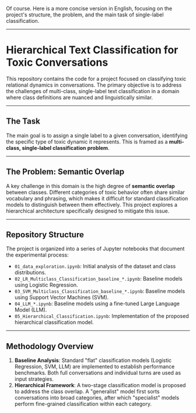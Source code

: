 Of course. Here is a more concise version in English, focusing on the project's structure, the problem, and the main task of single-label classification.

-----

# Hierarchical Text Classification for Toxic Conversations

This repository contains the code for a project focused on classifying toxic relational dynamics in conversations. The primary objective is to address the challenges of multi-class, single-label text classification in a domain where class definitions are nuanced and linguistically similar.

-----

## The Task

The main goal is to assign a single label to a given conversation, identifying the specific type of toxic dynamic it represents. This is framed as a **multi-class, single-label classification problem**.

-----

## The Problem: Semantic Overlap

A key challenge in this domain is the high degree of **semantic overlap** between classes. Different categories of toxic behavior often share similar vocabulary and phrasing, which makes it difficult for standard classification models to distinguish between them effectively. This project explores a hierarchical architecture specifically designed to mitigate this issue.

-----

## Repository Structure

The project is organized into a series of Jupyter notebooks that document the experimental process:

  * `01_data_exploration.ipynb`: Initial analysis of the dataset and class distributions.
  * `02_LR_Multiclass_Classification_baseline_*.ipynb`: Baseline models using Logistic Regression.
  * `03_SVM_Multiclass_Classification_baseline_*.ipynb`: Baseline models using Support Vector Machines (SVM).
  * `04_LLM_*.ipynb`: Baseline models using a fine-tuned Large Language Model (LLM).
  * `05_Hierarchical_Classification.ipynb`: Implementation of the proposed hierarchical classification model.

-----

## Methodology Overview

1.  **Baseline Analysis**: Standard "flat" classification models (Logistic Regression, SVM, LLM) are implemented to establish performance benchmarks. Both full conversations and individual turns are used as input strategies.
2.  **Hierarchical Framework**: A two-stage classification model is proposed to address the class overlap. A "generalist" model first sorts conversations into broad categories, after which "specialist" models perform fine-grained classification within each category.
